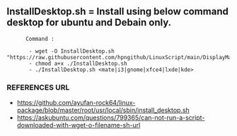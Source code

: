## InstallDesktop.sh = Install using below command desktop for ubuntu and Debain only.

          Command :
           
           - wget -O InstallDesktop.sh "https://raw.githubusercontent.com/hpngithub/LinuxScript/main/DisplayManager/InstallDesktop.sh" 
           - chmod a+x ./InstallDesktop.sh
           - ./InstallDesktop.sh <mate|i3|gnome|xfce4|lxde|kde>

### REFERENCES URL
- https://github.com/ayufan-rock64/linux-package/blob/master/root/usr/local/sbin/install_desktop.sh
- https://askubuntu.com/questions/799365/can-not-run-a-script-downloaded-with-wget-o-filename-sh-url
